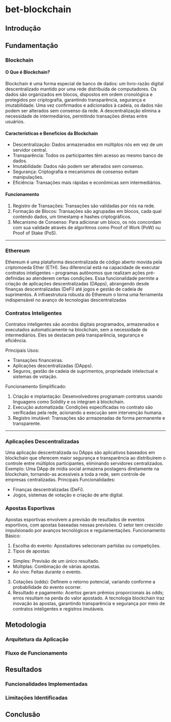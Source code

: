 # bet-blockchain

## Introdução
<!-- Contexto, motivação da aplicação, requisitos e visão geral do funcionamento da blockchain de apostas -->
<!--Explique brevemente o contexto das apostas esportivas e os desafios enfrentados por plataformas tradicionais (ex.: falta de transparência, centralização, custos elevados, manipulação de resultados).
Introduza a solução proposta: uma aplicação descentralizada baseada em blockchain Ethereum.
Objetivo do trabalho:Desenvolver uma aplicação que permite apostas esportivas de maneira transparente e segura, utilizando contratos inteligentes.
 -->
##  Fundamentação

### Blockchain 
<!--Explique o que é blockchain e como o Ethereum se diferencia, com foco em contratos inteligentes.
Conceitos importantes:
Descentralização.
Imutabilidade e transparência.
Gas fees e como afetam as transações.
Introduza ferramentas como Ganache (blockchain local), Truffle (framework de desenvolvimento) e Metamask (carteira para interação com dApps). -->

#### O Que é Blockchain?
Blockchain é uma forma especial de banco de dados: um livro-razão digital descentralizado mantido por uma rede distribuída de computadores. Os dados são organizados em blocos, dispostos em ordem cronológica e protegidos por criptografia, garantindo transparência, segurança e imutabilidade.
Uma vez confirmados e adicionados à cadeia, os dados não podem ser alterados sem consenso da rede. A descentralização elimina a necessidade de intermediários, permitindo transações diretas entre usuários.

#### Características e Benefícios da Blockchain

* Descentralização: Dados armazenados em múltiplos nós em vez de um servidor central.
*	Transparência: Todos os participantes têm acesso ao mesmo banco de dados.
*	Imutabilidade: Dados não podem ser alterados sem consenso.
* Segurança: Criptografia e mecanismos de consenso evitam manipulações.
*	Eficiência: Transações mais rápidas e econômicas sem intermediários.

#### Funcionamento

1.	Registro de Transações: Transações são validadas por nós na rede.
2.	Formação de Blocos: Transações são agrupadas em blocos, cada qual contendo dados, um timestamp e hashes criptográficos.
3.	Mecanismo de Consenso: Para adicionar um bloco, os nós concordam com sua validade através de algoritmos como Proof of Work (PoW) ou Proof of Stake (PoS).
________________________________________
### Ethereum
Ethereum é uma plataforma descentralizada de código aberto movida pela criptomoeda Ether (ETH). Seu diferencial está na capacidade de executar contratos inteligentes – programas autônomos que realizam ações pré-definidas ao atenderem certas condições.
Essa funcionalidade permite a criação de aplicações descentralizadas (DApps), abrangendo desde finanças descentralizadas (DeFi) até jogos e gestão de cadeia de suprimentos. A infraestrutura robusta do Ethereum o torna uma ferramenta indispensável no avanço de tecnologias descentralizadas

### Contratos Inteligentes
<!--O que são contratos inteligentes? Como eles automatizam processos?
Linguagem de programação usada (Solidity).
Exemplos de funções básicas de contratos inteligentes no contexto de apostas (ex.: criação de eventos, registro de apostas, distribuição de prêmios).
 -->

Contratos inteligentes são acordos digitais programados, armazenados e executados automaticamente na blockchain, sem a necessidade de intermediários. Eles se destacam pela transparência, segurança e eficiência.

Principais Usos:
* Transações financeiras.
* Aplicações descentralizadas (DApps).
*	Seguros, gestão de cadeia de suprimentos, propriedade intelectual e sistemas de votação.

Funcionamento Simplificado:
1.	Criação e implantação: Desenvolvedores programam contratos usando linguagens como Solidity e os integram à blockchain.
2.	Execução automatizada: Condições especificadas no contrato são verificadas pela rede, acionando a execução sem intervenção humana.
3.	Registro imutável: Transações são armazenadas de forma permanente e transparente.
________________________________________

### Aplicações Descentralizadas
<!--Definição e arquitetura de uma dApp.
Interação entre frontend, blockchain e contratos inteligentes.
Papel de bibliotecas como Web3.js ou ethers.js na conexão com a blockchain.
 -->

Uma aplicação descentralizada ou DApps são aplicativos baseados em blockchain que oferecem maior segurança e transparência ao distribuírem o controle entre múltiplos participantes, eliminando servidores centralizados.
Exemplo:
Uma DApp de mídia social armazena postagens diretamente na blockchain, tornando-as acessíveis a toda a rede, sem controle de empresas centralizadas.
Principais Funcionalidades:
*	Finanças descentralizadas (DeFi).
*	Jogos, sistemas de votação e criação de arte digital.

### Apostas Esportivas
<!--Contextualize o mercado de apostas esportivas.
Problemas comuns em plataformas tradicionais (ex.: confiança, manipulação, altas taxas).
Benefícios de usar blockchain nesse cenário.
 -->

 Apostas esportivas envolvem a previsão de resultados de eventos esportivos, com apostas baseadas nessas previsões. O setor tem crescido impulsionado por avanços tecnológicos e regulamentações.
Funcionamento Básico:
1.	Escolha do evento: Apostadores selecionam partidas ou competições.
2.	Tipos de apostas:
  * Simples: Previsão de um único resultado.
  * Múltiplas: Combinação de várias apostas.
  * Ao vivo: Feitas durante o evento.
3.	Cotações (odds): Definem o retorno potencial, variando conforme a probabilidade do evento ocorrer.
4.	Resultado e pagamento: Acertos geram prêmios proporcionais às odds; erros resultam na perda do valor apostado.
A tecnologia blockchain traz inovação às apostas, garantindo transparência e segurança por meio de contratos inteligentes e registros imutáveis.		


## Metodologia
### Arquitetura da Aplicação
<!--Projeto e idealização descrevendo a modelagem dos contratos inteligentes no truffle, as principais funcionalidades (ex.: criar eventos, registrar apostas, resolver resultados), configuração do ambiente e rede local, deploy dos contratos e configuração das contas. Integração com Metamask. -->

<!-- Ethereum, Ganache, Truffle, Solidity, React (ou framework web escolhido), Metamask.
.-->
<!--Componentes principais:
Blockchain Ethereum: Rede onde os contratos inteligentes são implantados.
Ganache: Ambiente local para simular a blockchain Ethereum durante o desenvolvimento.
Truffle: Framework para desenvolver, testar e implantar contratos inteligentes.
Frontend Web (React/Next.js) ou terminal: Interface para os usuários interagirem com os contratos inteligentes.
Metamask: Carteira usada para conectar os usuários à aplicação descentralizada (dApp) 
Explique a escolha dessas ferramentas e seus papéis no projeto
-->
### Fluxo de Funcionamento
<!--
Descreva o fluxo da aplicação:
Usuário conecta sua carteira.
Seleciona um evento esportivo.
Faz uma aposta (transação blockchain).
Resultado do evento é resolvido pelo contrato inteligente.
Recompensas são distribuídas automaticamente.-->

## Resultados

### Funcionalidades Implementadas

<!--Destaque o que foi desenvolvido:
Criação de eventos esportivos.
Registro de apostas no contrato inteligente.
Distribuição automática de prêmios.
Mostre capturas de tela ou exemplos de transações (ex.: hash da transação, interação com o contrato). -->

### Limitações Identificadas
<!--Limitações Identificadas

Custos de gas elevados em redes públicas.
Complexidade na configuração inicial para usuários não familiarizados com blockchain. -->

## Conclusão
<!--Resumo dos Resultados:

Reforce os benefícios da solução proposta, como transparência e segurança.
Destaque como os contratos inteligentes resolveram os problemas identificados.

Aprendizados:

O que foi aprendido sobre blockchain, contratos inteligentes e desenvolvimento de dApps.
Desafios enfrentados e como foram superados.

Trabalhos Futuros:

Migração para redes Layer 2 (ex.: Polygon) para reduzir custos.
Suporte para múltiplas criptomoedas.
Integração com APIs esportivas para resultados automáticos de eventos.
 -->

